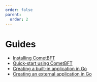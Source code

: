 ```yaml
---
order: false
parent:
  order: 2
---
```


# Guides

- [Installing CometBFT](install.md)
- [Quick-start using CometBFT](quick-start.md)
- [Creating a built-in application in Go](go-built-in.md)
- [Creating an external application in Go](go.md)
